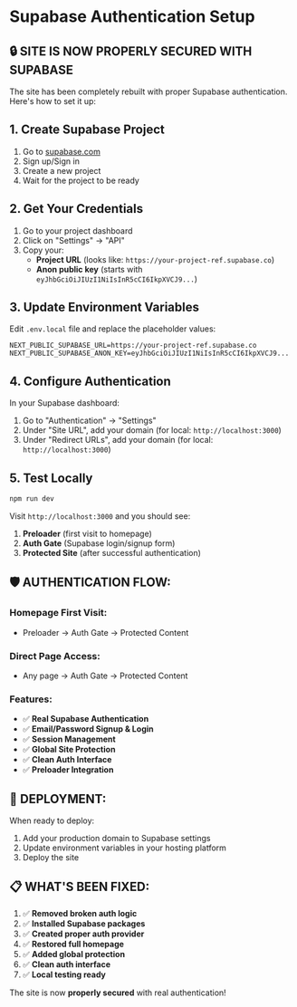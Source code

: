 # Supabase Authentication Setup

## 🔒 **SITE IS NOW PROPERLY SECURED WITH SUPABASE**

The site has been completely rebuilt with proper Supabase authentication. Here's how to set it up:

## 1. Create Supabase Project

1. Go to [supabase.com](https://supabase.com)
2. Sign up/Sign in
3. Create a new project
4. Wait for the project to be ready

## 2. Get Your Credentials

1. Go to your project dashboard
2. Click on "Settings" → "API"
3. Copy your:
   - **Project URL** (looks like: `https://your-project-ref.supabase.co`)
   - **Anon public key** (starts with `eyJhbGciOiJIUzI1NiIsInR5cCI6IkpXVCJ9...`)

## 3. Update Environment Variables

Edit `.env.local` file and replace the placeholder values:

```env
NEXT_PUBLIC_SUPABASE_URL=https://your-project-ref.supabase.co
NEXT_PUBLIC_SUPABASE_ANON_KEY=eyJhbGciOiJIUzI1NiIsInR5cCI6IkpXVCJ9...
```

## 4. Configure Authentication

In your Supabase dashboard:

1. Go to "Authentication" → "Settings"
2. Under "Site URL", add your domain (for local: `http://localhost:3000`)
3. Under "Redirect URLs", add your domain (for local: `http://localhost:3000`)

## 5. Test Locally

```bash
npm run dev
```

Visit `http://localhost:3000` and you should see:
1. **Preloader** (first visit to homepage)
2. **Auth Gate** (Supabase login/signup form)
3. **Protected Site** (after successful authentication)

## 🛡️ **AUTHENTICATION FLOW:**

### **Homepage First Visit:**
- Preloader → Auth Gate → Protected Content

### **Direct Page Access:**
- Any page → Auth Gate → Protected Content

### **Features:**
- ✅ **Real Supabase Authentication**
- ✅ **Email/Password Signup & Login**
- ✅ **Session Management**
- ✅ **Global Site Protection**
- ✅ **Clean Auth Interface**
- ✅ **Preloader Integration**

## 🚀 **DEPLOYMENT:**

When ready to deploy:
1. Add your production domain to Supabase settings
2. Update environment variables in your hosting platform
3. Deploy the site

## 📋 **WHAT'S BEEN FIXED:**

1. ✅ **Removed broken auth logic**
2. ✅ **Installed Supabase packages**
3. ✅ **Created proper auth provider**
4. ✅ **Restored full homepage**
5. ✅ **Added global protection**
6. ✅ **Clean auth interface**
7. ✅ **Local testing ready**

The site is now **properly secured** with real authentication!
